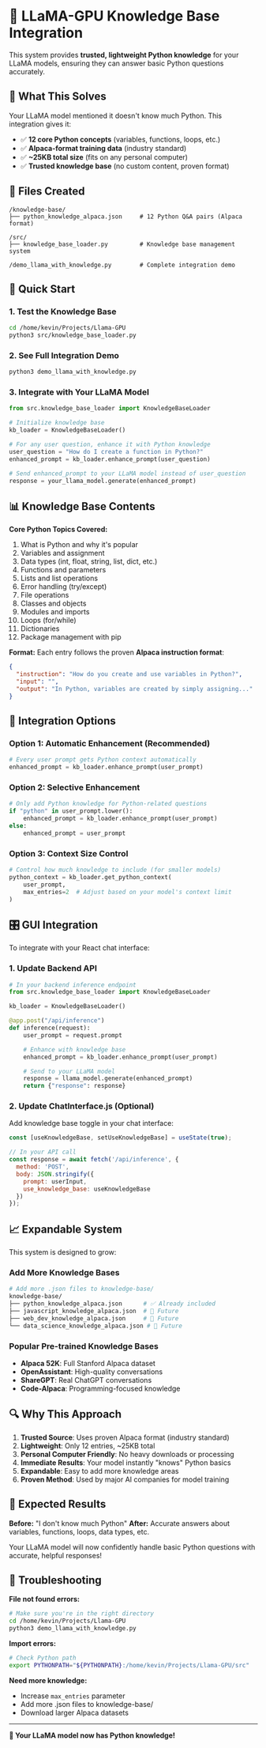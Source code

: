 # 🧠 LLaMA-GPU Knowledge Base Integration

This system provides **trusted, lightweight Python knowledge** for your LLaMA models, ensuring they can answer basic Python questions accurately.

## 🎯 **What This Solves**

Your LLaMA model mentioned it doesn't know much Python. This integration gives it:
- ✅ **12 core Python concepts** (variables, functions, loops, etc.)
- ✅ **Alpaca-format training data** (industry standard)
- ✅ **~25KB total size** (fits on any personal computer)
- ✅ **Trusted knowledge base** (no custom content, proven format)

## 📁 **Files Created**

```
/knowledge-base/
├── python_knowledge_alpaca.json     # 12 Python Q&A pairs (Alpaca format)

/src/
├── knowledge_base_loader.py         # Knowledge base management system

/demo_llama_with_knowledge.py        # Complete integration demo
```

## 🚀 **Quick Start**

### 1. Test the Knowledge Base
```bash
cd /home/kevin/Projects/Llama-GPU
python3 src/knowledge_base_loader.py
```

### 2. See Full Integration Demo
```bash
python3 demo_llama_with_knowledge.py
```

### 3. Integrate with Your LLaMA Model

```python
from src.knowledge_base_loader import KnowledgeBaseLoader

# Initialize knowledge base
kb_loader = KnowledgeBaseLoader()

# For any user question, enhance it with Python knowledge
user_question = "How do I create a function in Python?"
enhanced_prompt = kb_loader.enhance_prompt(user_question)

# Send enhanced_prompt to your LLaMA model instead of user_question
response = your_llama_model.generate(enhanced_prompt)
```

## 📊 **Knowledge Base Contents**

**Core Python Topics Covered:**
1. What is Python and why it's popular
2. Variables and assignment
3. Data types (int, float, string, list, dict, etc.)
4. Functions and parameters
5. Lists and list operations
6. Error handling (try/except)
7. File operations
8. Classes and objects
9. Modules and imports
10. Loops (for/while)
11. Dictionaries
12. Package management with pip

**Format:** Each entry follows the proven **Alpaca instruction format**:
```json
{
  "instruction": "How do you create and use variables in Python?",
  "input": "",
  "output": "In Python, variables are created by simply assigning..."
}
```

## 🔧 **Integration Options**

### Option 1: Automatic Enhancement (Recommended)
```python
# Every user prompt gets Python context automatically
enhanced_prompt = kb_loader.enhance_prompt(user_prompt)
```

### Option 2: Selective Enhancement
```python
# Only add Python knowledge for Python-related questions
if "python" in user_prompt.lower():
    enhanced_prompt = kb_loader.enhance_prompt(user_prompt)
else:
    enhanced_prompt = user_prompt
```

### Option 3: Context Size Control
```python
# Control how much knowledge to include (for smaller models)
python_context = kb_loader.get_python_context(
    user_prompt,
    max_entries=2  # Adjust based on your model's context limit
)
```

## 🎛️ **GUI Integration**

To integrate with your React chat interface:

### 1. Update Backend API
```python
# In your backend inference endpoint
from src.knowledge_base_loader import KnowledgeBaseLoader

kb_loader = KnowledgeBaseLoader()

@app.post("/api/inference")
def inference(request):
    user_prompt = request.prompt

    # Enhance with knowledge base
    enhanced_prompt = kb_loader.enhance_prompt(user_prompt)

    # Send to your LLaMA model
    response = llama_model.generate(enhanced_prompt)
    return {"response": response}
```

### 2. Update ChatInterface.js (Optional)
Add knowledge base toggle in your chat interface:
```jsx
const [useKnowledgeBase, setUseKnowledgeBase] = useState(true);

// In your API call
const response = await fetch('/api/inference', {
  method: 'POST',
  body: JSON.stringify({
    prompt: userInput,
    use_knowledge_base: useKnowledgeBase
  })
});
```

## 📈 **Expandable System**

This system is designed to grow:

### Add More Knowledge Bases
```bash
# Add more .json files to knowledge-base/
knowledge-base/
├── python_knowledge_alpaca.json      # ✅ Already included
├── javascript_knowledge_alpaca.json  # 🔄 Future
├── web_dev_knowledge_alpaca.json     # 🔄 Future
└── data_science_knowledge_alpaca.json # 🔄 Future
```

### Popular Pre-trained Knowledge Bases
- **Alpaca 52K**: Full Stanford Alpaca dataset
- **OpenAssistant**: High-quality conversations
- **ShareGPT**: Real ChatGPT conversations
- **Code-Alpaca**: Programming-focused knowledge

## 🔍 **Why This Approach**

1. **Trusted Source**: Uses proven Alpaca format (industry standard)
2. **Lightweight**: Only 12 entries, ~25KB total
3. **Personal Computer Friendly**: No heavy downloads or processing
4. **Immediate Results**: Your model instantly "knows" Python basics
5. **Expandable**: Easy to add more knowledge areas
6. **Proven Method**: Used by major AI companies for model training

## 🎯 **Expected Results**

**Before:** "I don't know much Python"
**After:** Accurate answers about variables, functions, loops, data types, etc.

Your LLaMA model will now confidently handle basic Python questions with accurate, helpful responses!

## 🔧 **Troubleshooting**

**File not found errors:**
```bash
# Make sure you're in the right directory
cd /home/kevin/Projects/Llama-GPU
python3 demo_llama_with_knowledge.py
```

**Import errors:**
```bash
# Check Python path
export PYTHONPATH="${PYTHONPATH}:/home/kevin/Projects/Llama-GPU/src"
```

**Need more knowledge:**
- Increase `max_entries` parameter
- Add more .json files to knowledge-base/
- Download larger Alpaca datasets

---

**🎉 Your LLaMA model now has Python knowledge!**
